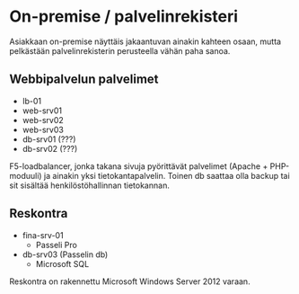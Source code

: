 # On-premise / palvelinrekisteri
Asiakkaan on-premise näyttäis jakaantuvan ainakin kahteen osaan, mutta pelkästään
palvelinrekisterin perusteella vähän paha sanoa.

## Webbipalvelun palvelimet
- lb-01
- web-srv01
- web-srv02
- web-srv03
- db-srv01 (???)
- db-srv02 (???)

F5-loadbalancer, jonka takana sivuja pyörittävät palvelimet (Apache + PHP-moduuli) ja ainakin yksi tietokantapalvelin.
Toinen db saattaa olla backup tai sit sisältää henkilöstöhallinnan tietokannan.

## Reskontra
- fina-srv-01
    - Passeli Pro
- db-srv03 (Passelin db)
    - Microsoft SQL

Reskontra on rakennettu Microsoft Windows Server 2012 varaan.
